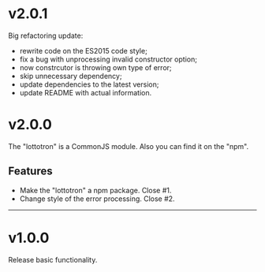 # v2.0.1

Big refactoring update:
  - rewrite code on the ES2015 code style;
  - fix a bug with unprocessing invalid constructor option;
  - now constrcutor is throwing own type of error;
  - skip unnecessary dependency;
  - update dependencies to the latest version;
  - update README with actual information.

# v2.0.0

The "lottotron" is a CommonJS module. Also you can find it on the "npm".

## Features

- Make the "lottotron" a npm package. Close #1.
- Change style of the error processing. Close #2.

<hr>

# v1.0.0

Release basic functionality.
